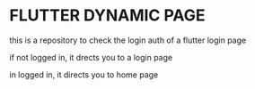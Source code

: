 # FLUTTER DYNAMIC PAGE

this is a repository to check the login auth of a flutter login page

if not logged in, it drects you to a login page

in logged in, it directs you to home page
